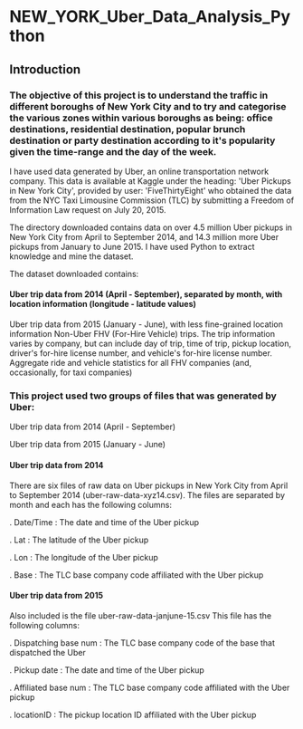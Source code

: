 # NEW_YORK_Uber_Data_Analysis_Python

 ## Introduction

### The objective of this project is to understand the traffic in different boroughs of New York City and to try and categorise the various zones within various boroughs as being: office destinations, residential destination, popular brunch destination or party destination according to it's popularity given the time-range and the day of the week.

I have used data generated by Uber, an online transportation network company. This data is available at Kaggle under the heading: 'Uber Pickups in New York City', provided by user: 'FiveThirtyEight' who obtained the data from the NYC Taxi Limousine Commission (TLC) by submitting a Freedom of Information Law request on July 20, 2015.


The directory downloaded contains data on over 4.5 million Uber pickups in New York City from April to September 2014, and 14.3 million more Uber pickups from January to June 2015. I have used Python to extract knowledge and mine the dataset.


The dataset downloaded contains:

#### Uber trip data from 2014 (April - September), separated by month, with location information (longitude - latitude values)

Uber trip data from 2015 (January - June), with less fine-grained location information
Non-Uber FHV (For-Hire Vehicle) trips. The trip information varies by company, but can include day of trip, time of trip, pickup location, driver's for-hire license number, and vehicle's for-hire license number.
Aggregate ride and vehicle statistics for all FHV companies (and, occasionally, for taxi companies)

### This project used two groups of files that was generated by Uber:

Uber trip data from 2014 (April - September)

Uber trip data from 2015 (January - June)

#### Uber trip data from 2014

There are six files of raw data on Uber pickups in New York City from April to September 2014 (uber-raw-data-xyz14.csv). The files are separated by month and each has the following columns:

  . Date/Time : The date and time of the Uber pickup

  . Lat : The latitude of the Uber pickup

  . Lon : The longitude of the Uber pickup

  . Base : The TLC base company code affiliated with the Uber pickup

#### Uber trip data from 2015

Also included is the file uber-raw-data-janjune-15.csv This file has the following columns:

  . Dispatching base num : The TLC base company code of the base that dispatched the Uber

  . Pickup date : The date and time of the Uber pickup

  . Affiliated base num : The TLC base company code affiliated with the Uber pickup

  . locationID : The pickup location ID affiliated with the Uber pickup

